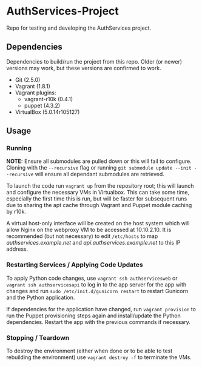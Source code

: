 # AuthServices-Project
Repo for testing and developing the AuthServices project.

## Dependencies
Dependencies to build/run the project from this repo. Older (or newer) versions may work, but these versions are confirmed to work.

- Git (2.5.0)
- Vagrant (1.8.1)
- Vagrant plugins:
  - vagrant-r10k (0.4.1)
  - puppet (4.3.2)
- VirtualBox (5.0.14r105127)

## Usage
### Running
**NOTE:** Ensure all submodules are pulled down or this will fail to configure. Cloning with the `--recursive` flag or running `git submodule update --init --recursive` will ensure all dependant submodules are retrieved.  

To launch the code run `vagrant up` from the repository root; this will launch and configure the necessary VMs in Virtualbox. This can take some time, especially the first time this is run, but will be faster for subsequent runs due to sharing the apt cache through Vagrant and Puppet module caching by r10k.

A virtual host-only interface will be created on the host system which will allow Nginx on the webproxy VM to be accessed at 10.10.2.10. It is recommended (but not necessary) to edit `/etc/hosts` to map *authservices.example.net* and *api.authservices.example.net* to this IP address. 

### Restarting Services / Applying Code Updates
To apply Python code changes, use `vagrant ssh authservicesweb` or `vagrant ssh authservicesapi` to log in to the app server for the app with changes and run `sudo /etc/init.d/gunicorn restart` to restart Gunicorn and the Python application.

If dependencies for the application have changed, run `vagrant provision` to run the Puppet provisioning steps again and install/update the Python dependencies. Restart the app with the previous commands if necessary.

### Stopping / Teardown
To destroy the environment (either when done or to be able to test rebuilding the environment) use `vagrant destroy -f` to terminate the VMs.
